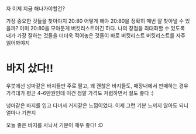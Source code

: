 

자
이제 지금 해나가야할건?

가장 중요한 것들을 찾아야지
20:80
어떻게 해야 20:80을 정확히 매번 잘 찾아낼 수 있을까?
이미 20:80을 모아둔게 버킷리스트이긴 하다.
나의 장점을 최대화할 수 있도록 내가 가장 잘하는 것들을 더더욱 적어놓은 것들이 바로 버킷리스트
버킷리스트를 자주 읽어봐야지

# 바지 샀다!!
우붓에선 넝마같은 바지들만 주로 팔고,
꽤 괜찮은 바지들도, 매장내에서 판매하는 경우
가격대가 평균 4-6만원인데 이건 정말 가격도 저렴하면서 질도 좋다 :)

넝마같은 바지를 입고 다녀서 거지같은 느낌이었다.
이제 그런 기분 느끼지 않아도 되니 얼마나 기쁜지

오늘 좋은 바지를 사놔서 기분이 매우 좋다!
:D



